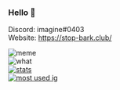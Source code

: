 ### Hello 👋
Discord: imagine#0403 <br>
Website: https://stop-bark.club/

![meme](https://komarev.com/ghpvc/?username=OAuthorization&style=flat-square&color=blueviolet) <br> 
![what](https://github-readme-stats.vercel.app/api/wakatime?username=OAuthorization&theme=highcontrast) <br> [![stats](https://github-readme-stats.vercel.app/api?username=stop-bark&show_icons=true&theme=highcontrast)](https://github.com/anuraghazra/github-readme-stats) <br> [![most used ig](https://github-readme-stats.vercel.app/api/top-langs/?username=stop-bark&layout=compact&theme=highcontrast&show_icons=true)](https://www.youtube.com/watch?v=dQw4w9WgXcQ)
<br>
